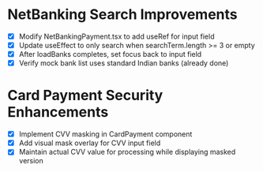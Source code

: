 # NetBanking Search Improvements

- [x] Modify NetBankingPayment.tsx to add useRef for input field
- [x] Update useEffect to only search when searchTerm.length >= 3 or empty
- [x] After loadBanks completes, set focus back to input field
- [x] Verify mock bank list uses standard Indian banks (already done)

# Card Payment Security Enhancements

- [x] Implement CVV masking in CardPayment component
- [x] Add visual mask overlay for CVV input field
- [x] Maintain actual CVV value for processing while displaying masked version

